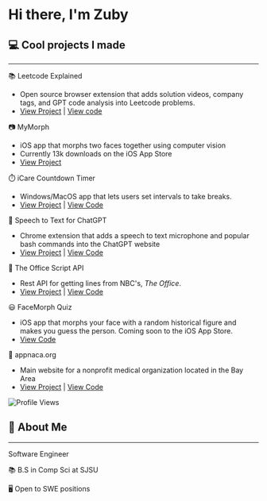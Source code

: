 # Hi there, I'm Zuby

## 💻 Cool projects I made

---

📚 Leetcode Explained
- Open source browser extension that adds solution videos, company tags, and GPT code analysis into Leetcode problems.
- [View Project](https://chrome.google.com/webstore/detail/leetcode-explained/cofoinjfjcpgcjiinjhcpomcjoalijbe) | [View code](https://github.com/zubyj/leetcode-explained)

📷 MyMorph
- iOS app that morphs two faces together using computer vision
- Currently 13k downloads on the iOS App Store
- [View Project](https://apps.apple.com/us/app/mymorph/id1554421298)

⏱️ iCare Countdown Timer
- Windows/MacOS app that lets users set intervals to take breaks.
- [View Project](https://icaretimer.com/) | [View Code](https://github.com/icare-app)

🎤 Speech to Text for ChatGPT
- Chrome extension that adds a speech to text microphone and popular bash commands into the ChatGPT website
- [View Project](https://chrome.google.com/webstore/detail/speech-to-text-for-chatgp/kplchkeabimhnpklakhhocnhegidpcel?hl=en&authuser=1) | [View Code](https://github.com/zubyj/speech-to-text-for-chatgpt)

💼 The Office Script API
- Rest API for getting lines from NBC's, _The Office_.
- [View Project](https://theofficescript.com/) | [View Code](https://github.com/zubyj/the-office-api)

😃 FaceMorph Quiz
- iOS app that morphs your face with a random historical figure and makes you guess the person. Coming soon to the iOS App Store.
- [View Code](https://github.com/zubyj/facemorph-quiz)

🏥 appnaca.org
- Main website for a nonprofit medical organization located in the Bay Area
- [View Project](https://appnaca.org) | [View Code](https://github.com/zubyj/appnaca.org)

![Profile Views](https://komarev.com/ghpvc/?username=zubyj)

## 💬 About Me

---

Software Engineer

📚 B.S in Comp Sci at SJSU

🖥️ Open to SWE positions

<!--
**zubyj/zubyj** is a ✨ _special_ ✨ repository because its `README.md` (this file) appears on your GitHub profile.

Here are some ideas to get you started:

- 🔭 I’m currently working on ...
- 🌱 I’m currently learning ...
- 👯 I’m looking to collaborate on ...
- 🤔 I’m looking for help with ...
- 💬 Ask me about ...
- 📫 How to reach me: ...
- 😄 Pronouns: ...
- ⚡ Fun fact: ...
-->
